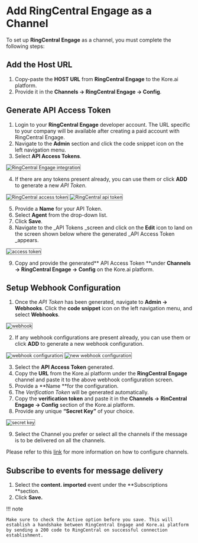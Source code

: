 # Add RingCentral Engage as a Channel

To set up **RingCentral Engage** as a channel, you must complete the following steps:


## Add the Host URL


1. Copy-paste the **HOST URL** from **RingCentral Engage** to the Kore.ai platform.
2. Provide it in the **Channels → RingCentral Engage → Config**.


## Generate API Access Token


1. Login to your **RingCentral Engage** developer account. The URL specific to your company will be available after creating a paid account with RingCentral Engage.
2. Navigate to the **Admin** section and click the code snippet icon on the left navigation menu.
3. Select **API Access Tokens**.

<img src="../images/ringcentral.png" alt="RingCentral Engage integration" title="RinCentral Engage integration" style="border: 1px solid gray; zoom:90%;">


4. If there are any tokens present already, you can use them or click **ADD** to generate a new _API Token_.

<img src="../images/ringcentral1.png" alt="RingCentral access token" title="RinCentral access token" style="border: 1px solid gray; zoom:90%;">

<img src="../images/ringcentral2.png" alt="RingCentral api token" title="RinCentral api token" style="border: 1px solid gray; zoom:90%;">

5. Provide a **Name** for your API Token.
6. Select **Agent** from the drop-down list.
7. Click **Save**.
8. Navigate to the _API Tokens _screen and click on the **Edit** icon to land on the screen shown below where the generated _API Access Token _appears.

<img src="../images/ringcentral3.png" alt="access token" title="access token" style="border: 1px solid gray; zoom:90%;">


9. Copy and provide the generated** API Access Token **under **Channels → RingCentral Engage → Config** on the Kore.ai platform.


## Setup Webhook Configuration



1. Once the _API Token_ has been generated, navigate to **Admin -> Webhooks**. Click the **code snippet** icon on the left navigation menu, and select **Webhooks**.

<img src="../images/ringcentral4.png" alt="webhook " title="webhook" style="border: 1px solid gray; zoom:90%;">

2. If any webhook configurations are present already, you can use them or click **ADD** to generate a new webhook configuration.

<img src="../images/ringcentral5.png" alt="webhook configuration" title="webhook configuration" style="border: 1px solid gray; zoom:90%;">

<img src="../images/ringcentral6.png" alt="new webhook configuration" title="new webhook configuration" style="border: 1px solid gray; zoom:90%;">

3.  Select the **API Access Token** generated.
4. Copy the **URL** from the Kore.ai platform under the **RingCentral Engage** channel and paste it to the above webhook configuration screen.
5. Provide a **Name **for the configuration.
6. The _Verification Token_ will be generated automatically.
7. Copy the **verification token** and paste it in the **Channels → RinCentral Engage → Config** section of the Kore.ai platform.
8. Provide any unique **“Secret Key”** of your choice.
<img src="../images/ringcentral7.png" alt="secret key" title="secret key" style="border: 1px solid gray; zoom:90%;">

9. Select the Channel you prefer or select all the channels if the message is to be delivered on all the channels.

Please refer to this [link](https://support.ringcentral.com/engagedigital/admin/configure-entry-points.html) for more information on how to configure channels.


## Subscribe to events for message delivery


1. Select the **content. imported** event under the **Subscriptions **section.
2. Click **Save.**

!!! note

    Make sure to check the Active option before you save. This will establish a handshake between RingCentral Engage and Kore.ai platform by sending a 200 code to RingCentral on successful connection establishment.
